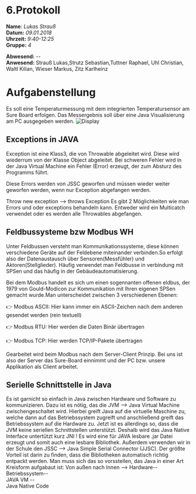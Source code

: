 # 6.Protokoll  
  
  **Name**:  *Lukas Strauß*  
  **Datum:** *09.01.2018*  
  **Uhrzeit:** *9:40-12:25*  
  **Gruppe:** *4* 
  
  **Abwesend:** --  
 **Anwesend:** Strauß Lukas,Strutz Sebastian,Tuttner Raphael, Uhl Christian, Waltl Kilian, Wieser Markus, Zitz Karlheinz
 
 
 # Aufgabenstellung

Es soll eine Temperaturmessung mit dem integrierten Temperatursensor am Sure Board erfolgen. 
Das Messergebnis soll über eine Java Visualisierung am PC ausgegeben werden.
![Display](https://github.com/HTLMechatronics/m14-la1-sx/blob/strlum14/strlum14/GUI.PNG)



## Exceptions in JAVA

Exception ist eine Klass3, die von Throwable abgeleitet wird. Diese wird wiederrum von der Klasse Object abgeleitet. Bei schweren Fehler wird in der Java Virtual Machine ein Fehler (Error) erzeugt, der zum Absturz des Programms führt.

Diese Errors werden von JSSC geworfen und müssen wieder weiter geworfen werden, wenn nur Exception abgefangen werden.

Throw new exception --> throws Exception
Es gibt 2 Möglichkeiten wie man Errors und oder exceptions behandeln kann. Entweder wird ein Multicatch verwendet oder es werden alle Throwables abgefangen.




## Feldbussysteme bzw Modbus WH
  
  Unter Feldbussen versteht man Kommunikationssysteme, diese können verschiedene Geräte auf der 
  Feldebene miteinander verbinden.So erfolgt also der Datenaustausch über Sensoren(Messfühler) und Aktoren(Stellglieder).
  Häufig verwendet man Feldbusse in verbindung mit SPSen und das häufig in der Gebäudeautomatisierung.
  
  Bei dem Modbus handelt es sich um einen sogennanten offenen eldbus, der 1979 von Gould-Modicon zur Kommunikation 
  mit Ihren eigenen SPSen gemacht wurde.Man unterscheidet zwischen 3 verschiedenen Ebenen:  
  
   :point_right:  Modbus ASCII: Hier kann immer ein ASCII-Zeichen nach dem anderen gesendet werden (rein textuell)  
   
   :point_right:  Modbus RTU: Hier werden die Daten Binär übertragen  
   
   :point_right:  Modbus TCP: Hier werden TCP/IP-Pakete übertragen  
   
  
  Gearbeitet wird beim Modbus nach dem Server-Client Prinzip. Bei uns ist also der Server das Sure-Board einnimmt und 
  der PC bzw. unsere Applikation als Client arbeitet.
  
  ## Serielle Schnittstelle in Java
 
   Es ist garnicht so einfach in Java zwischen Hardware und Software zu kommunizieren. Dazu ist es nötig, das die 
   JVM --> Java Virtual Machine zwischengeschaltet wird. Hierbei greift Java auf die virtuelle Maschine zu, welche
   dann auf das Betriebssystem zugreift und anschließend greift das Betriebssystem auf die Hardware zu. 
   Jetzt ist es allerdings so, dass die JVM keine seriellen Schnittstellen unterstützt. Deshalb wird das
   Java Native Interface untertützt kurz JNI !
   Es wird eine für JAVA lesbare .jar Datei erzeugt und somit auch eine lesbare Bibliothek. Außerdem verwenden wir
   in der Schule den JSSC --> Java Simple Serial Connector (JJSC). Der größte Vorteil ist darin zu finden, dass die
   Bibliotheken automatisch richtig entpackt werden. 
   Man muss sich das so vorsstellen, das Java in einer Art Kreisform aufgabaut ist: Von außen nach Innen -->
   Hardware--  
   Betriebssystem--  
   JAVA VM --  
   Java Native Code
  
  
  
  
 
  
  

